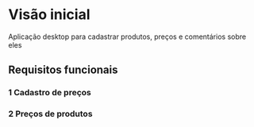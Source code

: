 # Visão inicial

Aplicação desktop para cadastrar produtos, preços e comentários sobre eles

## Requisitos funcionais

### 1 Cadastro de preços


### 2 Preços de produtos